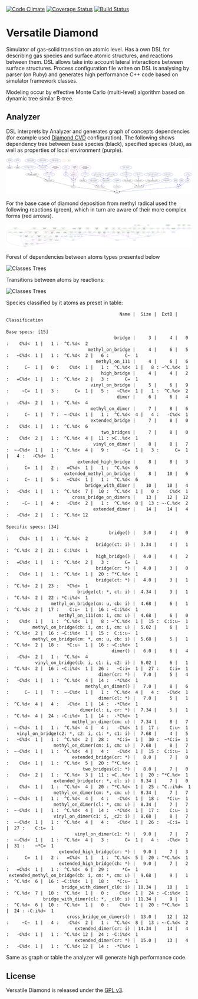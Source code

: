 [![Code Climate](https://codeclimate.com/github/newmen/versatile-diamond.png)](https://codeclimate.com/github/newmen/versatile-diamond) [![Coverage Status](https://coveralls.io/repos/newmen/versatile-diamond/badge.png?branch=master)](https://coveralls.io/r/newmen/versatile-diamond?branch=master) [![Build Status](https://secure.travis-ci.org/newmen/versatile-diamond.png)](http://travis-ci.org/newmen/versatile-diamond)

# Versatile Diamond

Simulator of gas-solid transition on atomic level. Has a own DSL for describing gas species and surface atomic structures, and reactions between them. DSL allows take into account lateral interactions between surface structures. Process configuration file writen on DSL is analysing by parser (on Ruby) and generates high performance C++ code based on simulator framework classes.

Modeling occur by effective Monte Carlo (multi-level) algorithm based on dynamic tree similar B-tree.

## Analyzer

DSL interprets by Analyzer and generates graph of concepts dependencies (for example used [Diamond CVD](https://github.com/newmen/versatile-diamond/blob/master/examples/diamond_cvd.rb) configuration). The following shows dependency tree between base species (black), specified species (blue), as well as properties of local environment (purple).

![Classes Trees](https://github.com/newmen/versatile-diamond/raw/master/doc/without_reactions.png?raw=true)

For the base case of diamond deposition from methyl radical used the following reactions (green), which in turn are aware of their more complex forms (red arrows).

![Classes Trees](https://github.com/newmen/versatile-diamond/raw/master/doc/without_base_specs.png?raw=true)

Forest of dependencies between atoms types presented below

![Classes Trees](https://github.com/newmen/versatile-diamond/raw/master/doc/atoms_deps.png?raw=true)

Transitions between atoms by reactions:

![Classes Trees](https://github.com/newmen/versatile-diamond/raw/master/doc/atoms_trans.png?raw=true)

Species classified by it atoms as preset in table:

```
                                           Name |  Size |  ExtB | Classification

Base specs: [15]
                                         bridge |     3 |     4 |   0 :    C%d<  1 |   1 :  ^C.%d<  2
                               methyl_on_bridge |     4 |     6 |   5 :   ~C%d<  1 |   1 :  ^C.%d<  2 |   6 :      C~  1
                                  methyl_on_111 |     4 |     6 |   6 :      C~  1 |   0 :    C%d<  1 |   1 :  ^C.%d<  1 |   8 : ~^C.%d<  1
                                    high_bridge |     4 |     4 |   2 :   =C%d<  1 |   1 :  ^C.%d<  2 |   3 :      C=  1
                                vinyl_on_bridge |     5 |     6 |   9 :     ~C=  1 |   3 :      C=  1 |   5 :   ~C%d<  1 |   1 :  ^C.%d<  2
                                          dimer |     6 |     6 |   4 :   -C%d<  2 |   1 :  ^C.%d<  4
                                methyl_on_dimer |     7 |     8 |   6 :      C~  1 |   7 :  ~-C%d<  1 |   1 :  ^C.%d<  4 |   4 :   -C%d<  1
                                extended_bridge |     7 |     8 |   0 :    C%d<  1 |   1 :  ^C.%d<  6
                                    two_bridges |     7 |     8 |   0 :    C%d<  2 |   1 :  ^C.%d<  4 |  11 : >C..%d<  1
                                 vinyl_on_dimer |     8 |     8 |   7 :  ~-C%d<  1 |   1 :  ^C.%d<  4 |   9 :     ~C=  1 |   3 :      C=  1 |   4 :   -C%d<  1
                           extended_high_bridge |     8 |     8 |   3 :      C=  1 |   2 :   =C%d<  1 |   1 :  ^C.%d<  6
                      extended_methyl_on_bridge |     8 |    10 |   6 :      C~  1 |   5 :   ~C%d<  1 |   1 :  ^C.%d<  6
                              bridge_with_dimer |    10 |    10 |   4 :   -C%d<  1 |   1 :  ^C.%d<  7 |  10 :  ^C.%d<  1 |   0 :    C%d<  1
                         cross_bridge_on_dimers |    13 |    12 |  12 :     ~C~  1 |   4 :   -C%d<  2 |   1 :  ^C.%d<  8 |  13 : ~-C.%d<  2
                                 extended_dimer |    14 |    14 |   4 :   -C%d<  2 |   1 :  ^C.%d< 12

Specific specs: [34]
                                       bridge() |   3.0 |     4 |   0 :    C%d<  1 |   1 :  ^C.%d<  2
                                  bridge(ct: i) |  3.34 |     4 |   1 :  ^C.%d<  2 |  21 :  C:i%d<  1
                                  high_bridge() |   4.0 |     4 |   2 :   =C%d<  1 |   1 :  ^C.%d<  2 |   3 :      C=  1
                                  bridge(cr: *) |   4.0 |     3 |   0 :    C%d<  1 |   1 :  ^C.%d<  1 |  20 : ^*C.%d<  1
                                  bridge(ct: *) |   4.0 |     3 |   1 :  ^C.%d<  2 |  23 :   *C%d<  1
                           bridge(ct: *, ct: i) |  4.34 |     3 |   1 :  ^C.%d<  2 |  22 : *C:i%d<  1
                 methyl_on_bridge(cm: u, cb: i) |  4.68 |     6 |   1 :  ^C.%d<  2 |  17 :    C:u~  1 |  16 : ~C:i%d<  1
                    methyl_on_111(cm: i, cm: u) |  4.68 |     6 |   0 :    C%d<  1 |   1 :  ^C.%d<  1 |   8 : ~^C.%d<  1 |  15 :  C:i:u~  1
          methyl_on_bridge(cb: i, cm: i, cm: u) |  5.02 |     6 |   1 :  ^C.%d<  2 |  16 : ~C:i%d<  1 |  15 :  C:i:u~  1
          methyl_on_bridge(cm: *, cm: u, cb: i) |  5.68 |     5 |   1 :  ^C.%d<  2 |  18 :   *C:u~  1 |  16 : ~C:i%d<  1
                                        dimer() |   6.0 |     6 |   4 :   -C%d<  2 |   1 :  ^C.%d<  4
           vinyl_on_bridge(cb: i, c1: i, c2: i) |  6.02 |     6 |   1 :  ^C.%d<  2 |  16 : ~C:i%d<  1 |  26 :   ~C:i=  1 |  27 :    C:i=  1
                                   dimer(cr: *) |   7.0 |     5 |   4 :   -C%d<  1 |   1 :  ^C.%d<  4 |  14 :  -*C%d<  1
                              methyl_on_dimer() |   7.0 |     8 |   6 :      C~  1 |   7 :  ~-C%d<  1 |   1 :  ^C.%d<  4 |   4 :   -C%d<  1
                                   dimer(cl: *) |   7.0 |     5 |   1 :  ^C.%d<  4 |   4 :   -C%d<  1 |  14 :  -*C%d<  1
                            dimer(cl: i, cr: *) |  7.34 |     5 |   1 :  ^C.%d<  4 |  24 : -C:i%d<  1 |  14 :  -*C%d<  1
                         methyl_on_dimer(cm: u) |  7.34 |     8 |   7 :  ~-C%d<  1 |   1 :  ^C.%d<  4 |   4 :   -C%d<  1 |  17 :    C:u~  1
    vinyl_on_bridge(c2: *, c2: i, c1: *, c1: i) |  7.68 |     4 |   5 :   ~C%d<  1 |   1 :  ^C.%d<  2 |  28 :   *C:i=  1 |  30 :  ~*C:i=  1
                  methyl_on_dimer(cm: i, cm: u) |  7.68 |     8 |   7 :  ~-C%d<  1 |   1 :  ^C.%d<  4 |   4 :   -C%d<  1 |  15 :  C:i:u~  1
                         extended_bridge(cr: *) |   8.0 |     7 |   0 :    C%d<  1 |   1 :  ^C.%d<  5 |  20 : ^*C.%d<  1
                             two_bridges(cl: *) |   8.0 |     7 |   0 :    C%d<  2 |   1 :  ^C.%d<  3 |  11 : >C..%d<  1 |  20 : ^*C.%d<  1
                  extended_bridge(cr: *, cl: i) |  8.34 |     7 |   0 :    C%d<  1 |   1 :  ^C.%d<  4 |  20 : ^*C.%d<  1 |  25 : ^C.:i%d<  1
                  methyl_on_dimer(cm: *, cm: u) |  8.34 |     7 |   7 :  ~-C%d<  1 |   1 :  ^C.%d<  4 |   4 :   -C%d<  1 |  18 :   *C:u~  1
                  methyl_on_dimer(cl: *, cm: u) |  8.34 |     7 |   7 :  ~-C%d<  1 |   1 :  ^C.%d<  4 |  14 :  -*C%d<  1 |  17 :    C:u~  1
                  vinyl_on_dimer(c1: i, _c2: i) |  8.68 |     8 |   7 :  ~-C%d<  1 |   1 :  ^C.%d<  4 |   4 :   -C%d<  1 |  26 :   ~C:i=  1 |  27 :    C:i=  1
                          vinyl_on_dimer(c1: *) |   9.0 |     7 |   7 :  ~-C%d<  1 |   1 :  ^C.%d<  4 |   3 :      C=  1 |   4 :   -C%d<  1 |  31 :    ~*C=  1
                    extended_high_bridge(cr: *) |   9.0 |     7 |   3 :      C=  1 |   2 :   =C%d<  1 |   1 :  ^C.%d<  5 |  20 : ^*C.%d<  1
                    extended_high_bridge(ch: *) |   9.0 |     7 |   2 :   =C%d<  1 |   1 :  ^C.%d<  6 |  29 :     *C=  1
 extended_methyl_on_bridge(cb: i, cm: *, cm: u) |  9.68 |     9 |   1 :  ^C.%d<  6 |  16 : ~C:i%d<  1 |  18 :   *C:u~  1
                     bridge_with_dimer(_cl0: i) | 10.34 |    10 |   1 :  ^C.%d<  7 |  10 :  ^C.%d<  1 |   0 :    C%d<  1 |  24 : -C:i%d<  1
              bridge_with_dimer(cl: *, _cl0: i) | 11.34 |     9 |   1 :  ^C.%d<  6 |  10 :  ^C.%d<  1 |   0 :    C%d<  1 |  20 : ^*C.%d<  1 |  24 : -C:i%d<  1
                       cross_bridge_on_dimers() |  13.0 |    12 |  12 :     ~C~  1 |   4 :   -C%d<  2 |   1 :  ^C.%d<  8 |  13 : ~-C.%d<  2
                          extended_dimer(cr: i) | 14.34 |    14 |   4 :   -C%d<  1 |   1 :  ^C.%d< 12 |  24 : -C:i%d<  1
                          extended_dimer(cr: *) |  15.0 |    13 |   4 :   -C%d<  1 |   1 :  ^C.%d< 12 |  14 :  -*C%d<  1
```

Same as graph or table the analyzer will generate high performance code.

## License

Versatile Diamond is released under the [GPL v3](http://www.gnu.org/licenses/gpl.html).
